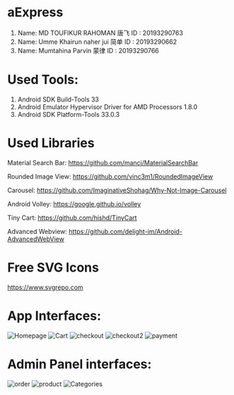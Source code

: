 # aExpress
1. Name: MD TOUFIKUR RAHOMAN 唐飞
    ID : 20193290763
2. Name: Umme Khairun naher jui 简单
    ID : 20193290662
3. Name: Mumtahina Parvin 蒙律
    ID : 20193290766

# Used Tools:
1. Android SDK Build-Tools 33
2. Android Emulator Hypervisor Driver for AMD Processors 1.8.0
3. Android SDK Platform-Tools 33.0.3

# Used Libraries

Material Search Bar:
https://github.com/mancj/MaterialSearchBar

Rounded Image View:
https://github.com/vinc3m1/RoundedImageView

Carousel:
https://github.com/ImaginativeShohag/Why-Not-Image-Carousel

Android Volley:
https://google.github.io/volley

Tiny Cart:
https://github.com/hishd/TinyCart

Advanced Webview:
https://github.com/delight-im/Android-AdvancedWebView

# Free SVG Icons
https://www.svgrepo.com


# App Interfaces:
![Homepage](https://user-images.githubusercontent.com/81075316/195510016-313250de-494c-4078-9432-4b12a8248abe.png)
![Cart](https://user-images.githubusercontent.com/81075316/195510039-5c1ecd3d-e3b3-4b8c-bc34-155f60265a85.png)
![checkout](https://user-images.githubusercontent.com/81075316/195510124-797c5f7a-fb4e-4c8d-b45c-8af60950fd63.png)
![checkout2](https://user-images.githubusercontent.com/81075316/195510145-511d4b8a-3007-4728-878e-dbe9231081c9.png)
![payment](https://user-images.githubusercontent.com/81075316/195510160-92da14c8-49ae-4e68-945f-4a8e0f92d8af.png)


# Admin Panel interfaces:
![order](https://user-images.githubusercontent.com/81075316/195510321-0a21f77d-128e-4153-b268-ea772bfaeab6.png)
![product](https://user-images.githubusercontent.com/81075316/195510351-c162ed88-748d-4ac9-9db0-002bdb85ece3.png)
![Categories](https://user-images.githubusercontent.com/81075316/195510384-c1464e7b-b79d-4dac-b8d1-ce0b62f8cda4.png)
